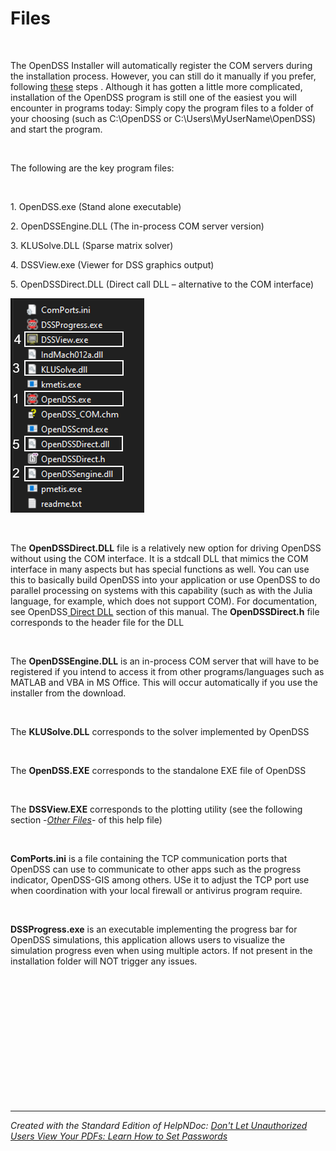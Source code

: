 # Files

&nbsp;

The OpenDSS Installer will automatically register the COM servers during the installation process. However, you can still do it manually if you prefer, following [these](<Troubleshooting.md>) steps . Although it has gotten a little more complicated, installation of the OpenDSS program is still one of the easiest you will encounter in programs today: Simply copy the program files to a folder of your choosing (such as C:\\OpenDSS or C:\\Users\\MyUserName\\OpenDSS) and start the program.

&nbsp;

The following are the key program files:

&nbsp;

&#49;. OpenDSS.exe (Stand alone executable)

&#50;. OpenDSSEngine.DLL (The in-process COM server version)

&#51;. KLUSolve.DLL (Sparse matrix solver)

&#52;. DSSView.exe (Viewer for DSS graphics output)

&#53;. OpenDSSDirect.DLL (Direct call DLL – alternative to the COM interface)

![Image](<lib/NewItem27.png>)

&nbsp;

The **OpenDSSDirect.DLL** file is a relatively new option for driving OpenDSS without using the COM interface. It is a stdcall DLL that mimics the COM interface in many aspects but has special functions as well. You can use this to basically build OpenDSS into your application or use OpenDSS to do parallel processing on systems with this capability (such as with the Julia language, for example, which does not support COM). For documentation, see OpenDSS[ Direct DLL](<OpenDSSSharedlibrary-DirectDLL1.md>) section of this manual. The **OpenDSSDirect.h** file corresponds to the header file for the DLL

&nbsp;

The **OpenDSSEngine.DLL** is an in-process COM server that will have to be registered if you intend to access it from other programs/languages such as MATLAB and VBA in MS Office. This will occur automatically if you use the installer from the download.

&nbsp;

The **KLUSolve.DLL** corresponds to the solver implemented by OpenDSS

&nbsp;

The **OpenDSS.EXE** corresponds to the standalone EXE file of OpenDSS

&nbsp;

The **DSSView.EXE** corresponds to the plotting utility (see the following section -[*Other Files*](<OtherFiles.md>)- of this help file)

&nbsp;

**ComPorts.ini** is a file containing the TCP communication ports that OpenDSS can use to communicate to other apps such as the progress indicator, OpenDSS-GIS among others. USe it to adjust the TCP port use when coordination with your local firewall or antivirus program require.

&nbsp;

**DSSProgress.exe** is an executable implementing the progress bar for OpenDSS simulations, this application allows users to visualize the simulation progress even when using multiple actors. If not present in the installation folder will NOT trigger any issues.

&nbsp;

&nbsp;

&nbsp;

&nbsp;

&nbsp;

&nbsp;

&nbsp;


***
_Created with the Standard Edition of HelpNDoc: [Don't Let Unauthorized Users View Your PDFs: Learn How to Set Passwords](<https://www.helpndoc.com/step-by-step-guides/how-to-generate-an-encrypted-password-protected-pdf-document/>)_
